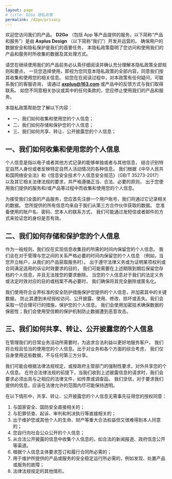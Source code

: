 ```yaml
---
layout: page
# title: D2Go 隐私政策
permalink: /d2go/privacy
---
```


<!-- # D2Go 隐私政策 -->

欢迎您访问我们的产品。 **D2Go** （包括 App 等产品提供的服务，以下简称“产品和服务”）是由 **Axplus Design** （以下简称“我们”）开发并运营的。 确保用户的数据安全和隐私保护是我们的首要任务， 本隐私政策载明了您访问和使用我们的产品和服务时所收集的数据及其处理方式。

请您在继续使用我们的产品前务必认真仔细阅读并确认充分理解本隐私政策全部规则和要点， 一旦您选择使用，即视为您同意本隐私政策的全部内容，同意我们按其收集和使用您的相关信息。 如您在在阅读过程中，对本政策有任何疑问，可联系我们的客服咨询， 请通过 **axplus@163.com** 或产品中的反馈方式与我们取得联系。 如您不同意相关协议或其中的任何条款的，您应停止使用我们的产品和服务。

本隐私政策帮助您了解以下内容：

-   一、我们如何收集和使用您的个人信息；
-   二、我们如何存储和保护您的个人信息；
-   三、我们如何共享、转让、公开披露您的个人信息；

## 一、我们如何收集和使用您的个人信息

个人信息是指以电子或者其他方式记录的能够单独或者与其他信息， 结合识别特定自然人身份或者反映特定自然人活动情况的各种信息。 我们根据《中华人民共和国网络安全法》和《信息安全技术个人信息安全规范》（GB/T 35273-2017） 以及其它相关法律法规的要求，并严格遵循正当、合法、必要的原则， 出于您使用我们提供的服务和/或产品等过程中而收集和使用您的个人信息。

为接受我们全面的产品服务，您应首先注册一个用户账号，我们将通过它记录相关的数据。 您所提供的所有信息均来自于我们从第三方合作伙伴获取的数据。 您准备使用的账户名、密码、您本人的联系方式， 我们可能通过发短信或者邮件的方式来验证您的身份是否有效。

## 二、我们如何存储和保护您的个人信息

作为一般规则，我们仅在实现信息收集目的所需的时间内保留您的个人信息。 我们会在对于管理与您之间的关系严格必要的时间内保留您的个人信息 （例如，当您开立帐户，从我们的产品获取服务时）。 出于遵守法律义务或为证明某项权利或合同满足适用的诉讼时效要求的目的， 我们可能需要在上述期限到期后保留您存档的个人信息，并且无法按您的要求删除。 当您的个人信息对于我们的法定义务或法定时效对应的目的或档案不再必要时， 我们确保将其完全删除或匿名化。

我们使用符合业界标准的安全防护措施保护您提供的个人信息，并加密其中的关键数据， 防止其遭到未经授权访问、公开披露、使用、修改、损坏或丢失。我们会采取一切合理可行的措施，保护您的个人信息。 我们会使用加密技术确保数据的保密性；我们会使用受信赖的保护机制防止数据遭到恶意攻击。

## 三、我们如何共享、转让、公开披露您的个人信息

在管理我们的日常业务活动所需要时，为追求合法利益以更好地服务客户， 我们将合规且恰当的使用您的个人信息。出于对业务和各个方面的综合考虑， 我们仅自身使用这些数据，不与任何第三方分享。

我们可能会根据法律法规规定，或按政府主管部门的强制性要求，对外共享您的个人信息。 在符合法律法规的前提下，当我们收到上述披露信息的请求时，我们会要求必须出具与之相应的法律文件，如传票或调查函。 我们坚信，对于要求我们提供的信息，应该在法律允许的范围内尽可能保持透明。

在以下情形中，共享、转让、公开披露您的个人信息无需事先征得您的授权同意：

1. 与国家安全、国防安全直接相关的；
2. 与犯罪侦查、起诉、审判和判决执行等直接相关的；
3. 出于维护您或其他个人的生命、财产等重大合法权益但又很难得到本人同意的；
4. 您自行向社会公众公开的个人信息；
5. 从合法公开披露的信息中收集个人信息的，如合法的新闻报道、政府信息公开等渠道。
6. 根据个人信息主体要求签订和履行合同所必需的；
7. 用于维护所提供的产品或服务的安全稳定运行所必需的，例如发现、处置产品或服务的故障；
8. 法律法规规定的其他情形。
